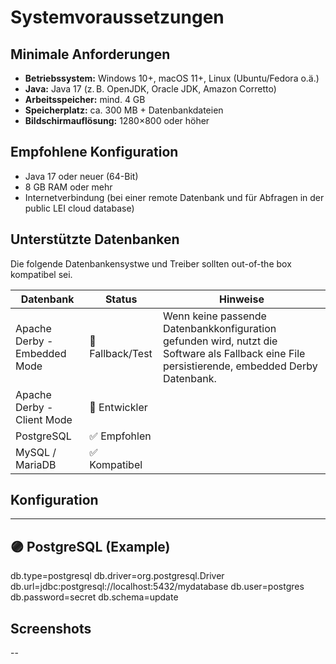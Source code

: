 # Systemvoraussetzungen

## Minimale Anforderungen

- **Betriebssystem:** Windows 10+, macOS 11+, Linux (Ubuntu/Fedora o.ä.)
- **Java:** Java 17 (z. B. OpenJDK, Oracle JDK, Amazon Corretto)
- **Arbeitsspeicher:** mind. 4 GB
- **Speicherplatz:** ca. 300 MB + Datenbankdateien
- **Bildschirmauflösung:** 1280×800 oder höher

## Empfohlene Konfiguration

- Java 17 oder neuer (64-Bit)
- 8 GB RAM oder mehr
- Internetverbindung (bei einer remote Datenbank und für Abfragen in der public LEI cloud database)

## Unterstützte Datenbanken

Die folgende Datenbankensystwe und Treiber sollten out-of-the box kompatibel sei. 

| Datenbank                     | Status            | Hinweise                                     |
|-------------------------------|-------------------|-------------------------------------------------------------------------------------------------------------------------------------------------------------|
| Apache Derby - Embedded Mode  | 🧪 Fallback/Test  | Wenn keine passende Datenbankkonfiguration gefunden wird, nutzt die Software als Fallback eine File persistierende, embedded Derby Datenbank.               |
| Apache Derby - Client Mode    | 🧪 Entwickler     |                                                                                                                                                             |
| PostgreSQL                    | ✅ Empfohlen      |                                                                                                                                                             |
| MySQL / MariaDB               | ✅ Kompatibel     |                                                                                                                                                             |


## Konfiguration

---------------------------------------------------------
 🟣 PostgreSQL (Example)
---------------------------------------------------------
 db.type=postgresql
 db.driver=org.postgresql.Driver
 db.url=jdbc:postgresql://localhost:5432/mydatabase
 db.user=postgres
 db.password=secret
 db.schema=update

## Screenshots 
--
